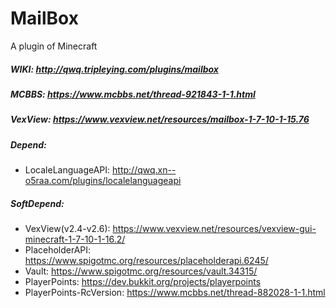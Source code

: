 # MailBox
A plugin of Minecraft

##### WIKI: http://qwq.tripleying.com/plugins/mailbox

##### MCBBS: https://www.mcbbs.net/thread-921843-1-1.html

##### VexView: https://www.vexview.net/resources/mailbox-1-7-10-1-15.76

##### Depend: 
- LocaleLanguageAPI: http://qwq.xn--o5raa.com/plugins/localelanguageapi

##### SoftDepend:
- VexView(v2.4-v2.6): https://www.vexview.net/resources/vexview-gui-minecraft-1-7-10-1-16.2/
- PlaceholderAPI: https://www.spigotmc.org/resources/placeholderapi.6245/
- Vault: https://www.spigotmc.org/resources/vault.34315/
- PlayerPoints: https://dev.bukkit.org/projects/playerpoints
- PlayerPoints-RcVersion: https://www.mcbbs.net/thread-882028-1-1.html
